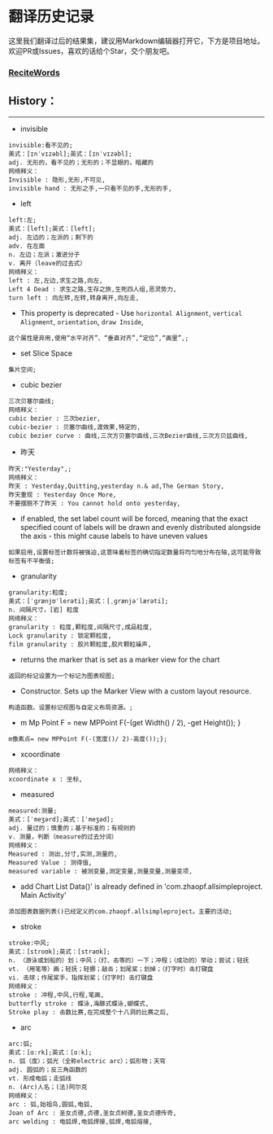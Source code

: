 # 翻译历史记录 
这里我们翻译过后的结果集，建议用Markdown编辑器打开它，下方是项目地址。欢迎PR或Issues，喜欢的话给个Star，交个朋友吧。
### [ReciteWords](https://github.com/BolexLiu/ReciteWords)

## History：

---

- invisible
```
invisible:看不见的;
美式：[ɪnˈvɪzəbl];英式：[ɪnˈvɪzəbl];
adj. 无形的，看不见的；无形的；不显眼的，暗藏的
网络释义：
Invisible : 隐形,无形,不可见,
invisible hand : 无形之手,一只看不见的手,无形的手,
```
- left
```
left:左;
美式：[left];英式：[left];
adj. 左边的；左派的；剩下的
adv. 在左面
n. 左边；左派；激进分子
v. 离开（leave的过去式）
网络释义：
left : 左,左边,求生之路,向左,
Left 4 Dead : 求生之路,生存之旅,生死四人组,恶灵势力,
turn left : 向左转,左转,转身离开,向左走,
```
- This property is deprecated - Use `horizontal Alignment`, `vertical Alignment`, `orientation`, `draw Inside`,
```
这个属性是弃用,使用“水平对齐”、“垂直对齐”,“定位”,“画里”,;
```
- set Slice Space
```
集片空间;
```
- cubic bezier
```
三次贝塞尔曲线;
网络释义：
cubic bezier : 三次bezier,
cubic-bezier : 贝塞尔曲线,渡效果,特定的,
cubic bezier curve : 曲线,三次方贝塞尔曲线,三次Bezier曲线,三次方贝兹曲线,
```
- 昨天
```
昨天:"Yesterday",;
网络释义：
昨天 : Yesterday,Quitting,yesterday n.& ad,The German Story,
昨天重现 : Yesterday Once More,
不要摆脱不了昨天 : You cannot hold onto yesterday,
```
- if enabled, the set label count will be forced, meaning that the exact specified count of labels will be drawn and evenly distributed alongside the axis - this might cause labels to have uneven values
```
如果启用,设置标签计数将被强迫,这意味着标签的确切指定数量将均匀地分布在轴,这可能导致标签有不平衡值;
```
- granularity
```
granularity:粒度;
美式：[ˈɡrænjʊˈlerəti];英式：[ˌɡrænjəˈlærəti];
n. 间隔尺寸，[岩] 粒度
网络释义：
granularity : 粒度,颗粒度,间隔尺寸,成品粒度,
Lock granularity : 锁定颗粒度,
film granularity : 胶片颗粒度,胶片颗粒噪声,
```
- returns the marker that is set as a marker view for the chart
```
返回的标记设置为一个标记为图表视图;
```
- Constructor.  Sets up the Marker View with a custom layout resource.
```
构造函数。设置标记视图与自定义布局资源。;
```
- m Mp Point F = new MPPoint F(-(get Width() / 2), -get Height());  }
```
m像素点= new MPPoint F(-(宽度()/ 2)-高度());};
```
- xcoordinate
```
网络释义：
xcoordinate x : 坐标,
```
- measured
```
measured:测量;
美式：[ˈmeʒərd];英式：[ˈmeʒəd];
adj. 量过的；慎重的；基于标准的；有规则的
v. 测量，判断（measure的过去分词）
网络释义：
Measured : 测出,分寸,实测,测量的,
Measured Value : 测得值,
measured variable : 被测变量,测定变量,测量变量,测量变项,
```
- add Chart List Data()' is already defined in 'com.zhaopf.allsimpleproject.  Main Activity'
```
添加图表数据列表()已经定义的com.zhaopf.allsimpleproject。主要的活动;
```
- stroke
```
stroke:中风;
美式：[stroʊk];英式：[strəʊk];
n. （游泳或划船的）划；中风；（打、击等的）一下；冲程；（成功的）举动；尝试；轻抚
vt. （用笔等）画；轻抚；轻挪；敲击；划尾桨；划掉；（打字时）击打键盘
vi. 击球；作尾桨手，指挥划桨；（打字时）击打键盘
网络释义：
stroke : 冲程,中风,行程,笔画,
butterfly stroke : 蝶泳,海豚式蝶泳,蝴蝶式,
Stroke play : 击数比赛,在完成整个十八洞的比赛之后,
```
- arc
```
arc:弧;
美式：[ɑːrk];英式：[ɑːk];
n. 弧（度）；弧光（全称electric arc）；弧形物；天穹
adj. 圆弧的；反三角函数的
vt. 形成电弧；走弧线
n. (Arc)人名；(法)阿尔克
网络释义：
arc : 弧,始祖鸟,圆弧,电弧,
Joan of Arc : 圣女贞德,贞德,圣女贞树德,圣女贞德传奇,
arc welding : 电弧焊,电弧焊接,弧焊,电弧熔接,
```
